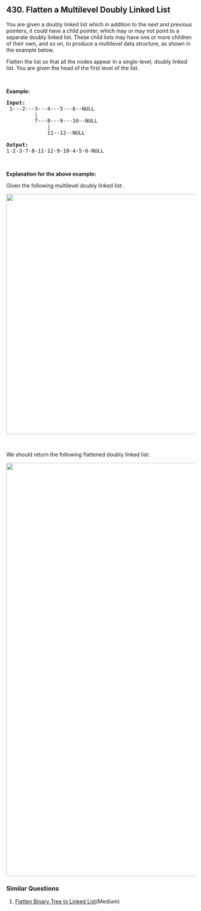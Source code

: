 ## 430. Flatten a Multilevel Doubly Linked List

<p>You are given a doubly linked list which in addition to the next and previous pointers, it could have a child pointer, which may or may not point to a separate doubly linked list. These child lists may have one or more children of their own, and so on, to produce a multilevel data structure, as shown in the example below.</p>

<p>Flatten the list so that all the nodes appear in a single-level, doubly linked list. You are given the head of the first level of the list.</p>

<p>&nbsp;</p>

<p><strong>Example:</strong></p>

<pre>
<strong>Input:</strong>
 1---2---3---4---5---6--NULL
         |
         7---8---9---10--NULL
             |
             11--12--NULL

<strong>Output:</strong>
1-2-3-7-8-11-12-9-10-4-5-6-NULL
</pre>

<p>&nbsp;</p>

<p><strong>Explanation for the above example:</strong></p>

<p>Given the following multilevel doubly linked list:</p>

<pre>
<img src="https://assets.leetcode.com/uploads/2018/10/12/multilevellinkedlist.png" style="width: 640px;" /></pre>

<p>&nbsp;</p>

<p>We should return the following flattened doubly linked list:</p>

<pre>
<img src="https://assets.leetcode.com/uploads/2018/10/12/multilevellinkedlistflattened.png" style="width: 1100px;" /></pre>


### Similar Questions
  1. [Flatten Binary Tree to Linked List](https://github.com/openset/leetcode/tree/master/solution/flatten-binary-tree-to-linked-list)(Medium)
